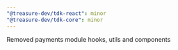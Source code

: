 ```yaml
---
"@treasure-dev/tdk-react": minor
"@treasure-dev/tdk-core": minor
---
```


Removed payments module hooks, utils and components
